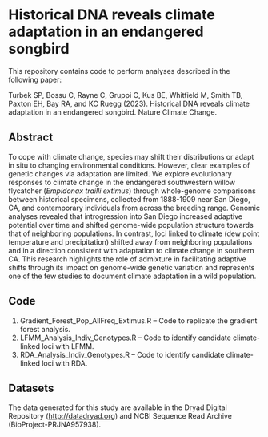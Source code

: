 # Historical DNA reveals climate adaptation in an endangered songbird

This repository contains code to perform analyses described in the following paper:

Turbek SP, Bossu C, Rayne C, Gruppi C, Kus BE, Whitfield M, Smith TB, Paxton EH, Bay RA, and KC Ruegg (2023). Historical DNA reveals climate adaptation in an endangered songbird. Nature Climate Change.

## Abstract

To cope with climate change, species may shift their distributions or adapt in situ to changing environmental conditions. However, clear examples of genetic changes via adaptation are limited. We explore evolutionary responses to climate change in the endangered southwestern willow flycatcher (*Empidonax trailli extimus*) through whole-genome comparisons between historical specimens, collected from 1888-1909 near San Diego, CA, and contemporary individuals from across the breeding range. Genomic analyses revealed that introgression into San Diego increased adaptive potential over time and shifted genome-wide population structure towards that of neighboring populations. In contrast, loci linked to climate (dew point temperature and precipitation) shifted away from neighboring populations and in a direction consistent with adaptation to climate change in southern CA. This research highlights the role of admixture in facilitating adaptive shifts through its impact on genome-wide genetic variation and represents one of the few studies to document climate adaptation in a wild population.

## Code

1) Gradient_Forest_Pop_AllFreq_Extimus.R – Code to replicate the gradient forest analysis.
2) LFMM_Analysis_Indiv_Genotypes.R – Code to identify candidate climate-linked loci with LFMM.
3) RDA_Analysis_Indiv_Genotypes.R – Code to identify candidate climate-linked loci with RDA.

## Datasets

The data generated for this study are available in the Dryad Digital Repository (http://datadryad.org) and NCBI Sequence Read Archive (BioProject-PRJNA957938).
